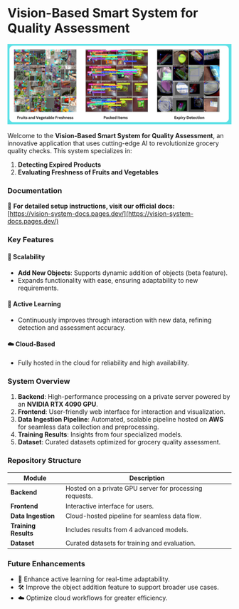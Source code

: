 

# Vision-Based Smart System for Quality Assessment  

![Banner](images/header.png)  

Welcome to the **Vision-Based Smart System for Quality Assessment**, an innovative application that uses cutting-edge AI to revolutionize grocery quality checks. This system specializes in:  

1. **Detecting Expired Products**  
2. **Evaluating Freshness of Fruits and Vegetables**  



### **Documentation**  

📖 **For detailed setup instructions, visit our official docs:**  
[https://vision-system-docs.pages.dev/](https://vision-system-docs.pages.dev/)  



### **Key Features**  

#### 🌟 **Scalability**  
- **Add New Objects**: Supports dynamic addition of objects (beta feature).  
- Expands functionality with ease, ensuring adaptability to new requirements.  

#### 🤖 **Active Learning**  
- Continuously improves through interaction with new data, refining detection and assessment accuracy.  

#### ☁️ **Cloud-Based**  
- Fully hosted in the cloud for reliability and high availability.  



### **System Overview**  


1. **Backend**: High-performance processing on a private server powered by an **NVIDIA RTX 4090 GPU**.  
2. **Frontend**: User-friendly web interface for interaction and visualization.  
3. **Data Ingestion Pipeline**: Automated, scalable pipeline hosted on **AWS** for seamless data collection and preprocessing.  
4. **Training Results**: Insights from four specialized models.  
5. **Dataset**: Curated datasets optimized for grocery quality assessment.  



### **Repository Structure**  

| Module                  | Description                                               |  
|-------------------------|-----------------------------------------------------------|  
| **Backend**             | Hosted on a private GPU server for processing requests.   |  
| **Frontend**            | Interactive interface for users.                          |  
| **Data Ingestion**      | Cloud-hosted pipeline for seamless data flow.             |  
| **Training Results**    | Includes results from 4 advanced models.                 |  
| **Dataset**             | Curated datasets for training and evaluation.            |  





### **Future Enhancements**  
- 🚀 Enhance active learning for real-time adaptability.  
- 🛠 Improve the object addition feature to support broader use cases.  
- ☁️ Optimize cloud workflows for greater efficiency.  




